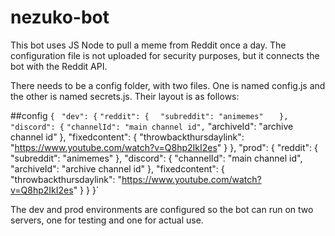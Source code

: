 # nezuko-bot
This bot uses JS Node to pull a meme from Reddit once a day. The configuration file is not uploaded for security purposes, but it connects the bot with the Reddit API. 

There needs to be a config folder, with two files. One is named config.js and the other is named secrets.js. Their layout is as follows:

##config
`{`
   ` "dev": {`
        `"reddit": {`
          `  "subreddit": "animemes"`
     `   },`
        `"discord": {`
            `"channelId": "main channel id",`
            "archiveId": "archive channel id"
        },
        "fixedcontent": {
            "throwbackthursdaylink": "https://www.youtube.com/watch?v=Q8hp2IkI2es"
        }
    },
    "prod": {
        "reddit": {
            "subreddit": "animemes"
        },
        "discord": {
            "channelId": "main channel id",
            "archiveId": "archive channel id"
        },
        "fixedcontent": {
            "throwbackthursdaylink": "https://www.youtube.com/watch?v=Q8hp2IkI2es"
        }
    }
}`

The dev and prod environments are configured so the bot can run on two servers, one for testing and one for actual use. 
